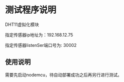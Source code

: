 # 测试程序说明

DHT11虚拟化模块

指定传感器ip地址为：192.168.12.75

指定传感器listenSer端口号为: 30002

## 使用说明

需要先启动nodemcu，待自动部署成功之后再另行进行测试。
